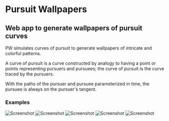 # Pursuit Wallpapers
## Web app to generate wallpapers of pursuit curves 
PW simulates curves of pursuit to generate wallpapers of intricate and colorful patterns.      
     
A curve of pursuit is a curve constructed by analogy to having a point or points representing pursuers and pursuees; the curve of pursuit is the curve traced by the pursuers.      
        
With the paths of the pursuer and pursuee parameterized in time, the pursuee is always on the pursuer's tangent.    
### Examples   
![Screenshot](https://i.imgur.com/0nFWgyn.png "Screenshot")
![Screenshot](https://i.imgur.com/axa0MRg.jpg "Screenshot")
![Screenshot](https://i.imgur.com/lwyx2A0.jpg "Screenshot")
![Screenshot](https://i.imgur.com/5OdFh5G.jpg "Screenshot")
![Screenshot](https://i.imgur.com/xzbIT8W.jpg "Screenshot")      

